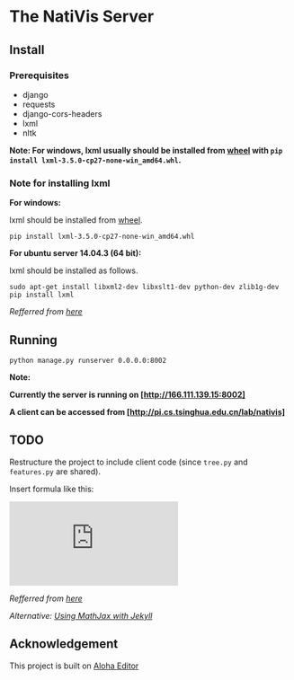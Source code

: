 # The NatiVis Server
## Install
### Prerequisites
* django
* requests
* django-cors-headers
* lxml
* nltk

**Note: For windows, lxml usually should be installed from [wheel](http://www.lfd.uci.edu/~gohlke/pythonlibs/#lxml) with `pip install lxml-3.5.0-cp27-none-win_amd64.whl`.**

### Note for installing lxml
**For windows:**

lxml should be installed from [wheel](http://www.lfd.uci.edu/~gohlke/pythonlibs/#lxml).
```shell
pip install lxml-3.5.0-cp27-none-win_amd64.whl
```

**For ubuntu server 14.04.3 (64 bit):**

lxml should be installed as follows.
```shell
sudo apt-get install libxml2-dev libxslt1-dev python-dev zlib1g-dev 
pip install lxml
```
*Refferred from [here](http://stackoverflow.com/questions/6504810/how-to-install-lxml-on-ubuntu)*

## Running
```shell
python manage.py runserver 0.0.0.0:8002
```

**Note:**

**Currently the server is running on [http://166.111.139.15:8002]**

**A client can be accessed from [http://pi.cs.tsinghua.edu.cn/lab/nativis]**

## TODO
Restructure the project to include client code (since `tree.py` and `features.py` are shared).

Insert formula like this:

![equation](http://latex.codecogs.com/png.latex?1%2Bsin%28mc%5E2%29%0D%0A)

*Refferred from [here](http://stackoverflow.com/questions/12502440/markdown-formula-display-in-github)*

*Alternative: [Using MathJax with Jekyll](http://stackoverflow.com/questions/10987992/using-mathjax-with-jekyll)*

## Acknowledgement
This project is built on [Aloha Editor](https://github.com/alohaeditor/Aloha-Editor)
